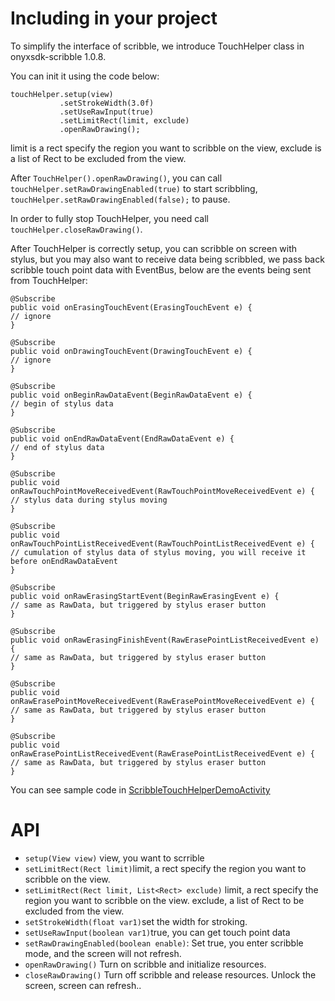 # Including in your project
To simplify the interface of scribble, we introduce TouchHelper class in onyxsdk-scribble 1.0.8.

You can init it using the code below:
```
touchHelper.setup(view)
           .setStrokeWidth(3.0f)
           .setUseRawInput(true)
           .setLimitRect(limit, exclude)
           .openRawDrawing();
```
limit is a rect specify the region you want to scribble on the view, exclude is a list of Rect to be excluded from the view.

After `TouchHelper().openRawDrawing()`, you can call `touchHelper.setRawDrawingEnabled(true)` to start scribbling, ` touchHelper.setRawDrawingEnabled(false);` to pause.

In order to fully stop TouchHelper, you need call ` touchHelper.closeRawDrawing()`.

After TouchHelper is correctly setup, you can scribble on screen with stylus, but you may also want to receive data being scribbled, we pass back scribble touch point data with EventBus, below are the events being sent from TouchHelper:
```
@Subscribe
public void onErasingTouchEvent(ErasingTouchEvent e) {
// ignore
}

@Subscribe
public void onDrawingTouchEvent(DrawingTouchEvent e) {
// ignore
}

@Subscribe
public void onBeginRawDataEvent(BeginRawDataEvent e) {
// begin of stylus data
}

@Subscribe
public void onEndRawDataEvent(EndRawDataEvent e) {
// end of stylus data
}

@Subscribe
public void onRawTouchPointMoveReceivedEvent(RawTouchPointMoveReceivedEvent e) {
// stylus data during stylus moving
}

@Subscribe
public void onRawTouchPointListReceivedEvent(RawTouchPointListReceivedEvent e) {
// cumulation of stylus data of stylus moving, you will receive it before onEndRawDataEvent
}

@Subscribe
public void onRawErasingStartEvent(BeginRawErasingEvent e) {
// same as RawData, but triggered by stylus eraser button
}

@Subscribe
public void onRawErasingFinishEvent(RawErasePointListReceivedEvent e) {
// same as RawData, but triggered by stylus eraser button
}

@Subscribe
public void onRawErasePointMoveReceivedEvent(RawErasePointMoveReceivedEvent e) {
// same as RawData, but triggered by stylus eraser button
}

@Subscribe
public void onRawErasePointListReceivedEvent(RawErasePointListReceivedEvent e) {
// same as RawData, but triggered by stylus eraser button
}
```
You can see sample code in [ScribbleTouchHelperDemoActivity](../app/src/main/java/com/onyx/android/demo/scribble/ScribbleTouchHelperDemoActivity.java)

# API

 - `setup(View view)` view, you want to scrrible 
 - `setLimitRect(Rect limit)`limit, a rect specify the region you want to scribble on the view.
 - `setLimitRect(Rect limit, List<Rect> exclude)` limit, a rect specify the region you want to scribble on the view. exclude, a list of Rect to be excluded from the view.
 - `setStrokeWidth(float var1)`set the width for stroking.
 - `setUseRawInput(boolean var1)`true, you can get touch point data
 - `setRawDrawingEnabled(boolean enable)`: Set true, you enter scribble mode, and the screen will not refresh.
 - `openRawDrawing()` Turn on scribble and initialize resources.
 - `closeRawDrawing()` Turn off scribble and release resources. Unlock the screen, screen can refresh..